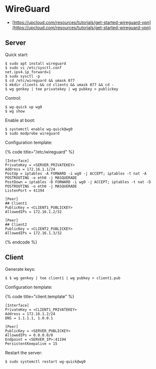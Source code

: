 # WireGuard

- [https://upcloud.com/resources/tutorials/get-started-wireguard-vpn](https://upcloud.com/resources/tutorials/get-started-wireguard-vpn)




## Server

Quick start:

```
$ sudo apt install wireguard
$ sudo vi /etc/sysctl.conf
net.ipv4.ip_forward=1
$ sudo sysctl -p
$ cd /etc/wireguard && umask 077
$ mkdir clients && cd clients && umask 077 && cd -
$ wg genkey | tee privatekey | wg pubkey > publickey
```

Control:

```
$ wg-quick up wg0
$ wg show
```

Enable at boot:

```
$ systemctl enable wg-quick@wg0
$ sudo modprobe wireguard
```

Configuration template:

{% code title="/etc/wireguard" %}
```
[Interface]
PrivateKey = <SERVER_PRIVATEKEY>
Address = 172.16.1.1/24
PostUp = iptables -A FORWARD -i wg0 -j ACCEPT; iptables -t nat -A POSTROUTING -o eth0 -j MASQUERADE
PostDown = iptables -D FORWARD -i wg0 -j ACCEPT; iptables -t nat -D POSTROUTING -o eth0 -j MASQUERADE
ListenPort = 41194

[Peer]
## Client1
PublicKey = <CLIENT1_PUBLICKEY>
AllowedIPs = 172.16.1.2/32

[Peer]
## Client2
PublicKey = <CLIENT2_PUBLICKEY>
AllowedIPs = 172.16.1.3/32
```
{% endcode %}




## Client

Generate keys:

```
$ $ wg genkey | tee client1 | wg pubkey > client1.pub
```

Configuration template:

{% code title="client.template" %}
```
[Interface]
PrivateKey = <CLIENT1_PRIVATEKEY>
Address = 172.16.1.2/24
DNS = 1.1.1.1, 1.0.0.1

[Peer]
PublicKey = <SERVER_PUBLICKEY>
AllowedIPs = 0.0.0.0/0
Endpoint = <SERVER_IP>:41194
PersistentKeepalive = 15
```

Restart the server:

```
$ sudo systemctl restart wg-quick@wg0
```
